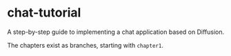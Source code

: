 # chat-tutorial
A step-by-step guide to implementing a chat application based on Diffusion.

The chapters exist as branches, starting with `chapter1`.
